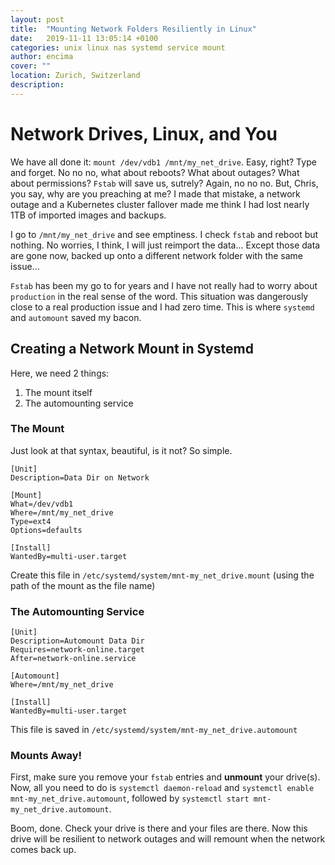 ```yaml
---
layout: post
title:  "Mounting Network Folders Resiliently in Linux"
date:   2019-11-11 13:05:14 +0100
categories: unix linux nas systemd service mount
author: encima
cover: ""
location: Zurich, Switzerland
description: 
---
```



# Network Drives, Linux, and You

We have all done it: `mount /dev/vdb1 /mnt/my_net_drive`. Easy, right? Type and forget. No no no, what about reboots? What about outages? What about permissions? `Fstab` will save us, sutrely? Again, no no no. But, Chris, you say, why are you preaching at me? I made that mistake, a network outage and a Kubernetes cluster fallover made me think I had lost nearly 1TB of imported images and backups. 

I go to `/mnt/my_net_drive` and see emptiness. I check `fstab` and reboot but nothing. No worries, I think, I will just reimport the data... Except those data are gone now, backed up onto a different network folder with the same issue...

`Fstab` has been my go to for years and I have not really had to worry about `production` in the real sense of the word. This situation was dangerously close to a real production issue and I had zero time. This is where `systemd` and `automount` saved my bacon.

## Creating a Network Mount in Systemd

Here, we need 2 things: 

1. The mount itself
2. The automounting service

### The Mount

Just look at that syntax, beautiful, is it not? So simple.

```
[Unit]
Description=Data Dir on Network

[Mount]
What=/dev/vdb1
Where=/mnt/my_net_drive
Type=ext4
Options=defaults

[Install]
WantedBy=multi-user.target
```

Create this file in `/etc/systemd/system/mnt-my_net_drive.mount` (using the path of the mount as the file name)

### The Automounting Service

```
[Unit]
Description=Automount Data Dir
Requires=network-online.target
After=network-online.service

[Automount]
Where=/mnt/my_net_drive

[Install]
WantedBy=multi-user.target
```

This file is saved in `/etc/systemd/system/mnt-my_net_drive.automount`

### Mounts Away!

First, make sure you remove your `fstab` entries and **unmount** your drive(s). Now, all you need to do is `systemctl daemon-reload` and `systemctl enable mnt-my_net_drive.automount`, followed by `systemctl start mnt-my_net_drive.automount`.

Boom, done. Check your drive is there and your files are there. Now this drive will be resilient to network outages and will remount when the network comes back up.
